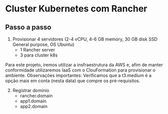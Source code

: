 # Cluster Kubernetes com Rancher

## Passo a passo

1. Provisionar 4 servidores (2-4 vCPU, 4-6 GB memory, 30 GB disk SSD General purpose, OS Ubuntu)
    - 1 Rancher server
    - 3 para cluster k8s

Para este projeto, iremos utilizar a insfraestrutura da AWS e, afim de manter conformidade utilizaremos IaaS com o ClouFormation para provisionar o ambiente.
Observações importantes: Verificamos que a t3.medium é a opção mais em conta (nesta data) que compre os pré-requisitos.   


2. Registrar domínio
    - rancher.domain
    - app1.domain
    - app2.domain
    